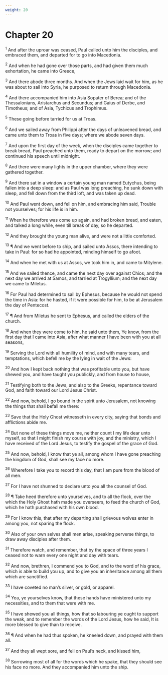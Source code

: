 ```yaml
---
weight: 20
---
```


# Chapter 20

<sup>1</sup> And after the uproar was ceased, Paul called unto him the disciples, and embraced them, and departed for to go into Macedonia. 

<sup>2</sup> And when he had gone over those parts, and had given them much exhortation, he came into Greece, 

<sup>3</sup> And there abode three months. And when the Jews laid wait for him, as he was about to sail into Syria, he purposed to return through Macedonia. 

<sup>4</sup> And there accompanied him into Asia Sopater of Berea; and of the Thessalonians, Aristarchus and Secundus; and Gaius of Derbe, and Timotheus; and of Asia, Tychicus and Trophimus. 

<sup>5</sup> These going before tarried for us at Troas. 

<sup>6</sup> And we sailed away from Philippi after the days of unleavened bread, and came unto them to Troas in five days; where we abode seven days. 

<sup>7</sup> And upon the first day of the week, when the disciples came together to break bread, Paul preached unto them, ready to depart on the morrow; and continued his speech until midnight. 

<sup>8</sup> And there were many lights in the upper chamber, where they were gathered together. 

<sup>9</sup> And there sat in a window a certain young man named Eutychus, being fallen into a deep sleep: and as Paul was long preaching, he sunk down with sleep, and fell down from the third loft, and was taken up dead. 

<sup>10</sup> And Paul went down, and fell on him, and embracing him said, Trouble not yourselves; for his life is in him. 

<sup>11</sup> When he therefore was come up again, and had broken bread, and eaten, and talked a long while, even till break of day, so he departed. 

<sup>12</sup> And they brought the young man alive, and were not a little comforted. 

<sup>13</sup> ¶ And we went before to ship, and sailed unto Assos, there intending to take in Paul: for so had he appointed, minding himself to go afoot. 

<sup>14</sup> And when he met with us at Assos, we took him in, and came to Mitylene. 

<sup>15</sup> And we sailed thence, and came the next day over against Chios; and the next day we arrived at Samos, and tarried at Trogyllium; and the next day we came to Miletus. 

<sup>16</sup> For Paul had determined to sail by Ephesus, because he would not spend the time in Asia: for he hasted, if it were possible for him, to be at Jerusalem the day of Pentecost. 

<sup>17</sup> ¶ And from Miletus he sent to Ephesus, and called the elders of the church. 

<sup>18</sup> And when they were come to him, he said unto them, Ye know, from the first day that I came into Asia, after what manner I have been with you at all seasons, 

<sup>19</sup> Serving the Lord with all humility of mind, and with many tears, and temptations, which befell me by the lying in wait of the Jews: 

<sup>20</sup> And how I kept back nothing that was profitable unto you, but have shewed you, and have taught you publickly, and from house to house, 

<sup>21</sup> Testifying both to the Jews, and also to the Greeks, repentance toward God, and faith toward our Lord Jesus Christ. 

<sup>22</sup> And now, behold, I go bound in the spirit unto Jerusalem, not knowing the things that shall befall me there: 

<sup>23</sup> Save that the Holy Ghost witnesseth in every city, saying that bonds and afflictions abide me. 

<sup>24</sup> But none of these things move me, neither count I my life dear unto myself, so that I might finish my course with joy, and the ministry, which I have received of the Lord Jesus, to testify the gospel of the grace of God. 

<sup>25</sup> And now, behold, I know that ye all, among whom I have gone preaching the kingdom of God, shall see my face no more. 

<sup>26</sup> Wherefore I take you to record this day, that I am pure from the blood of all men. 

<sup>27</sup> For I have not shunned to declare unto you all the counsel of God. 

<sup>28</sup> ¶ Take heed therefore unto yourselves, and to all the flock, over the which the Holy Ghost hath made you overseers, to feed the church of God, which he hath purchased with his own blood. 

<sup>29</sup> For I know this, that after my departing shall grievous wolves enter in among you, not sparing the flock. 

<sup>30</sup> Also of your own selves shall men arise, speaking perverse things, to draw away disciples after them. 

<sup>31</sup> Therefore watch, and remember, that by the space of three years I ceased not to warn every one night and day with tears. 

<sup>32</sup> And now, brethren, I commend you to God, and to the word of his grace, which is able to build you up, and to give you an inheritance among all them which are sanctified. 

<sup>33</sup> I have coveted no man’s silver, or gold, or apparel. 

<sup>34</sup> Yea, ye yourselves know, that these hands have ministered unto my necessities, and to them that were with me. 

<sup>35</sup> I have shewed you all things, how that so labouring ye ought to support the weak, and to remember the words of the Lord Jesus, how he said, It is more blessed to give than to receive. 

<sup>36</sup> ¶ And when he had thus spoken, he kneeled down, and prayed with them all. 

<sup>37</sup> And they all wept sore, and fell on Paul’s neck, and kissed him, 

<sup>38</sup> Sorrowing most of all for the words which he spake, that they should see his face no more. And they accompanied him unto the ship. 


